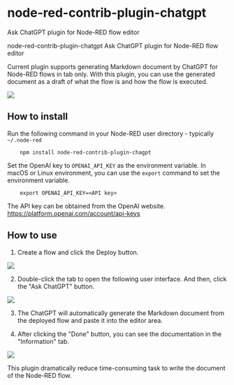 # node-red-contrib-plugin-chatgpt
Ask ChatGPT plugin for Node-RED flow editor

node-red-contrib-plugin-chatgpt
Ask ChatGPT plugin for Node-RED flow editor

Current plugin supports generating Markdown document by ChatGPT for Node-RED flows in tab only.
With this plugin, you can use the generated document as a draft of what the flow is and how the flow is executed.

![](https://raw.githubusercontent.com/node-red-jp/node-red-contrib-plugin-chatgpt/main/askchatgpt.png)

How to install
--------------

Run the following command in your Node-RED user directory - typically `~/.node-red`

        npm install node-red-contrib-plugin-chagpt

Set the OpenAI key to `OPENAI_API_KEY` as the environment variable. In macOS or Linux environment, you can use the `export` command to set the environment variable.

        export OPENAI_API_KEY=<API key>

The API key can be obtained from the OpenAI website. https://platform.openai.com/account/api-keys

How to use
----------

1. Create a flow and click the Deploy button.

![](https://raw.githubusercontent.com/node-red-jp/node-red-contrib-plugin-chatgpt/main/creatingflow.png)

2. Double-click the tab to open the following user interface. And then, click the "Ask ChatGPT" button.

![](https://raw.githubusercontent.com/node-red-jp/node-red-contrib-plugin-chatgpt/main/askchatgpt.png)

3. The ChatGPT will automatically generate the Markdown document from the deployed flow and paste it into the editor area.

5. After clicking the "Done" button, you can see the documentation in the "Information" tab.

![](https://raw.githubusercontent.com/node-red-jp/node-red-contrib-plugin-chatgpt/main/infotab.png)

This plugin dramatically reduce time-consuming task to write the document of the Node-RED flow.
